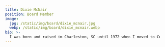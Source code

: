 ```yaml
---
title: Dixie McNair
position: Board Member
image:
  jpg: /static/img/board/dixie_mcnair.jpg
  webp: /static/img/board/dixie_mcnair.webp
bio: >-
  I was born and raised in Charleston, SC until 1972 when I moved to Columbia, SC. I attended Spring Valley High School and graduated in 1974. During that time I drove a school bus while attending school and also worked a part time job as a cashier at Winn Dixie. I married my high school sweetheart Danny McNair in 1974 who has been in the transportation field for over 35 years. He was a supervisor of a trucking company for 30 years and now is an agent for several Freight Brokers. I have two children Danny McNair II, and a daughter Brandi McNair. I have two grandchildren Bryce, 6 and Jordan, 3 and another on the way due in July 2016. I have worked in the medical field in various capacities for 42 years, and currently I am at Palmetto Health Richland as a Quality Control/Physicians Billing Coordinator. I am also an Instructor at Championship Driving School with offices in Lugoff and Lancaster. We have 7 instructors, drive students from a lot of different schools, and teach adults as well. During the years I have been an Advocate for Sexual Trauma Services, coached T-ball, coached Dixie Youth Softball, and was a board member for the Dixie Youth Baseball Softball League and various other committees. I have seen firsthand the devastation that Motor Vehicle Crashes can cause. I strive to be the best instructor possible and use my experience in the medical field to apply some reasoning in teaching my students to be the very best on the road that they can possibly be.
---
```

